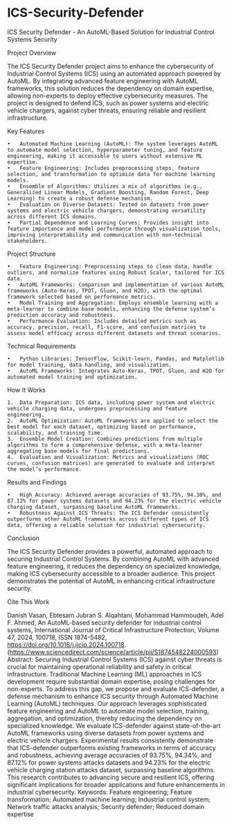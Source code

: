 # ICS-Security-Defender

ICS Security Defender - An AutoML-Based Solution for Industrial Control Systems Security

Project Overview

The ICS Security Defender project aims to enhance the cybersecurity of Industrial Control Systems (ICS) using an automated approach powered by AutoML. By integrating advanced feature engineering with AutoML frameworks, this solution reduces the dependency on domain expertise, allowing non-experts to deploy effective cybersecurity measures. The project is designed to defend ICS, such as power systems and electric vehicle chargers, against cyber threats, ensuring reliable and resilient infrastructure.

Key Features

	•	Automated Machine Learning (AutoML): The system leverages AutoML to automate model selection, hyperparameter tuning, and feature engineering, making it accessible to users without extensive ML expertise.
	•	Feature Engineering: Includes preprocessing steps, feature selection, and transformation to optimize data for machine learning models.
	•	Ensemble of Algorithms: Utilizes a mix of algorithms (e.g., Generalized Linear Models, Gradient Boosting, Random Forest, Deep Learning) to create a robust defense mechanism.
	•	Evaluation on Diverse Datasets: Tested on datasets from power systems and electric vehicle chargers, demonstrating versatility across different ICS domains.
	•	Partial Dependence and Learning Curves: Provides insight into feature importance and model performance through visualization tools, improving interpretability and communication with non-technical stakeholders.

Project Structure

	•	Feature Engineering: Preprocessing steps to clean data, handle outliers, and normalize features using Robust Scaler, tailored for ICS data.
	•	AutoML Frameworks: Comparison and implementation of various AutoML frameworks (Auto-Keras, TPOT, Gluon, and H2O), with the optimal framework selected based on performance metrics.
	•	Model Training and Aggregation: Employs ensemble learning with a meta-learner to combine base models, enhancing the defense system’s prediction accuracy and robustness.
	•	Performance Evaluation: Includes detailed metrics such as accuracy, precision, recall, F1-score, and confusion matrices to assess model efficacy across different datasets and threat scenarios.

Technical Requirements

	•	Python Libraries: TensorFlow, Scikit-learn, Pandas, and Matplotlib for model training, data handling, and visualization.
	•	AutoML Frameworks: Integrates Auto-Keras, TPOT, Gluon, and H2O for automated model training and optimization.

How It Works

	1.	Data Preparation: ICS data, including power system and electric vehicle charging data, undergoes preprocessing and feature engineering.
	2.	AutoML Optimization: AutoML frameworks are applied to select the best model for each dataset, optimizing based on performance, scalability, and training time.
	3.	Ensemble Model Creation: Combines predictions from multiple algorithms to form a comprehensive defense, with a meta-learner aggregating base models for final predictions.
	4.	Evaluation and Visualization: Metrics and visualizations (ROC curves, confusion matrices) are generated to evaluate and interpret the model’s performance.

Results and Findings

	•	High Accuracy: Achieved average accuracies of 93.75%, 94.38%, and 87.12% for power systems datasets and 94.23% for the electric vehicle charging dataset, surpassing baseline AutoML frameworks.
	•	Robustness Against ICS Threats: The ICS Defender consistently outperforms other AutoML frameworks across different types of ICS data, offering a reliable solution for industrial cybersecurity.

Conclusion

The ICS Security Defender provides a powerful, automated approach to securing Industrial Control Systems. By combining AutoML with advanced feature engineering, it reduces the dependency on specialized knowledge, making ICS cybersecurity accessible to a broader audience. This project demonstrates the potential of AutoML in enhancing critical infrastructure security.


Cite This Work 

Danish Vasan, Ebtesam Jubran S. Alqahtani, Mohammad Hammoudeh, Adel F. Ahmed,
An AutoML-based security defender for industrial control systems,
International Journal of Critical Infrastructure Protection,
Volume 47,
2024,
100718,
ISSN 1874-5482,
https://doi.org/10.1016/j.ijcip.2024.100718.
(https://www.sciencedirect.com/science/article/pii/S1874548224000593)
Abstract: Securing Industrial Control Systems (ICS) against cyber threats is crucial for maintaining operational reliability and safety in critical infrastructure. Traditional Machine Learning (ML) approaches in ICS development require substantial domain expertise, posing challenges for non-experts. To address this gap, we propose and evaluate ICS-defender, a defense mechanism to enhance ICS security through Automated Machine Learning (AutoML) techniques. Our approach leverages sophisticated feature engineering and AutoML to automate model selection, training, aggregation, and optimization, thereby reducing the dependency on specialized knowledge. We evaluate ICS-defender against state-of-the-art AutoML frameworks using diverse datasets from power systems and electric vehicle chargers. Experimental results consistently demonstrate that ICS-defender outperforms existing frameworks in terms of accuracy and robustness, achieving average accuracies of 93.75%, 94.34%, and 87.12% for power systems attacks datasets and 94.23% for the electric vehicle charging station attacks dataset, surpassing baseline algorithms. This research contributes to advancing secure and resilient ICS, offering significant implications for broader applications and future enhancements in industrial cybersecurity.
Keywords: Feature engineering; Feature transformation; Automated machine learning; Industrial control system; Network traffic attacks analysis; Security defender; Reduced domain expertise
